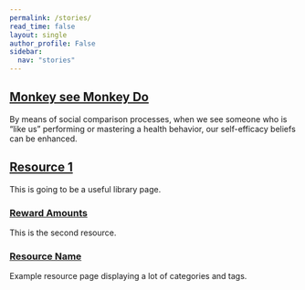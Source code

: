 ```yaml
---
permalink: /stories/
read_time: false
layout: single
author_profile: False
sidebar:
  nav: "stories"
---
```

<h2>
  <a href="/stories/monkeyseemonkeydo/">Monkey see Monkey Do</a>
</h2>
<p>By means of social comparison processes, when we see someone who is “like us” performing or mastering a health behavior, our self-efficacy beliefs can be enhanced.</p>

<h2>
  <a href="/stories/resource_1/">Resource 1</a>
</h2>
<p> This is going to be a useful library page. </p>

<h3>
  <a href="/stories/rewards/">Reward Amounts</a>
</h3>

<p> This is the second resource. </p>

<h3>
  <a href="/stories/resource_3/">Resource Name</a>
</h3>
<p>Example resource page displaying a lot of categories and tags.</p>
